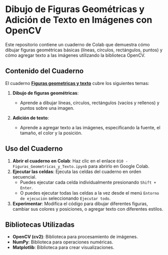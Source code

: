 # Dibujo de Figuras Geométricas y Adición de Texto en Imágenes con OpenCV

Este repositorio contiene un cuaderno de Colab que demuestra cómo dibujar figuras geométricas básicas (líneas, círculos, rectángulos, puntos) y cómo agregar texto a las imágenes utilizando la biblioteca OpenCV.

## Contenido del Cuaderno

El cuaderno **[Figuras geometricas y texto](010%20-%20Figuras_Geometricas_y_Texto.ipynb)** cubre los siguientes temas:

1.  **Dibujo de figuras geométricas**:
    * Aprende a dibujar líneas, círculos, rectángulos (vacíos y rellenos) y puntos sobre una imagen.

2.  **Adición de texto**:
    * Aprende a agregar texto a las imágenes, especificando la fuente, el tamaño, el color y la posición.

## Uso del Cuaderno

1.  **Abrir el cuaderno en Colab**: Haz clic en el enlace `010 - Figuras_Geometricas_y_Texto.ipynb` para abrirlo en Google Colab.
2.  **Ejecutar las celdas**: Ejecuta las celdas del cuaderno en orden secuencial.
    * Puedes ejecutar cada celda individualmente presionando `Shift + Enter`.
    * O puedes ejecutar todas las celdas a la vez desde el menú `Entorno de ejecución` seleccionando `Ejecutar todo`.
3.  **Experimentar**: Modifica el código para dibujar diferentes figuras, cambiar sus colores y posiciones, o agregar texto con diferentes estilos.

## Bibliotecas Utilizadas

* **OpenCV (cv2)**: Biblioteca para procesamiento de imágenes.
* **NumPy**: Biblioteca para operaciones numéricas.
* **Matplotlib**: Biblioteca para crear visualizaciones.